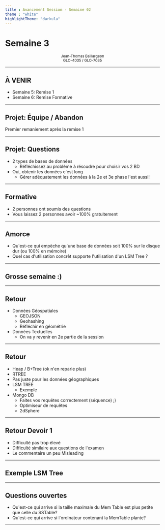 ```yaml
---
title : Avancement Session - Semaine 02
theme : "white"
highlightTheme: "darkula"
---
```


# Semaine 3


<small><div align=center>Jean-Thomas Baillargeon</small>  
<small>GLO-4035 / GLO-7035</small>  </div>

---

## À VENIR

* Semaine 5: Remise 1
* Semaine 6: Remise Formative

---

## Projet: Équipe / Abandon

Premier remaniement après la remise 1

---

## Projet: Questions

* 2 types de bases de données
  * Réfléchissez au problème à résoudre pour choisir vos 2 BD
* Oui, obtenir les données c'est long
  * Gérer adéquatement les données à la 2e et 3e phase l'est aussi!

---

## Formative

* 2 personnes ont soumis des questions
* Vous laissez 2 personnes avoir ~100% gratuitement

---

## Amorce

* Qu'est-ce qui empèche qu'une base de données soit 100% sur le disque dur (ou 100% en mémoire)
* Quel cas d'utilisation concrèt supporte l'utilisation d'un LSM Tree ?

---

## Grosse semaine :)

---

## Retour

* Données Géospatiales
  * GEOJSON
  * Geohashing
  * Réfléchir en géométrie
* Données Textuelles
  * On va y revenir en 2e partie de la session
---

## Retour

* Heap / B+Tree (ok n'en reparle plus)
* RTREE 
 * Pas juste pour les données géographiques 
* LSM TREE
  * Exemple
* Mongo DB
  * Faites vos requêtes correctement (séquence) ;)
  * Optimiseur de requêtes
  * 2dSphere

---

## Retour Devoir 1

* Difficulté pas trop élevé
* Difficulté similaire aux questions de l'examen
* Le commentaire un peu Misleading

---

## Exemple LSM Tree

---

## Questions ouvertes

* Qu'est-ce qui arrive si la taille maximale du Mem Table est plus petite que celle du SSTable?
* Qu'est-ce qui arrive si l'ordinateur contenant la MemTable plante?

---